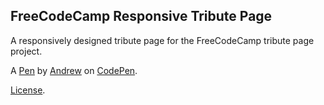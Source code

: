 FreeCodeCamp Responsive Tribute Page
------------------------------------
A responsively designed tribute page for the FreeCodeCamp tribute page project.

A [Pen](http://codepen.io/AndyJF/pen/QNgVJq) by [Andrew](http://codepen.io/AndyJF) on [CodePen](http://codepen.io/).

[License](http://codepen.io/AndyJF/pen/QNgVJq/license).